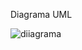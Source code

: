 Diagrama UML

![diiagrama](https://github.com/user-attachments/assets/9cd46c45-9a18-4d5d-bf22-ef6804b3b229)

